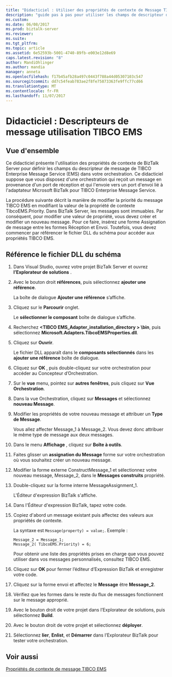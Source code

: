 ```yaml
---
title: "Didacticiel : Utiliser des propriétés de contexte de Message TIBCO EMS | Documents Microsoft"
description: "guide pas à pas pour utiliser les champs de descripteur de message TIBCO Enterprise Message Service dans l’orchestration de BizTalk Server"
ms.custom: 
ms.date: 06/08/2017
ms.prod: biztalk-server
ms.reviewer: 
ms.suite: 
ms.tgt_pltfrm: 
ms.topic: article
ms.assetid: 6e52593b-5001-4740-89fb-e003e12d8e69
caps.latest.revision: "8"
author: MandiOhlinger
ms.author: mandia
manager: anneta
ms.openlocfilehash: f17b45afb28a497c0443f788a44d05307103c547
ms.sourcegitcommit: dd7c54feab783ae2f8fe75873363fe9ffc77cd66
ms.translationtype: MT
ms.contentlocale: fr-FR
ms.lasthandoff: 11/07/2017
---
```

# <a name="tutorial-use-tibco-ems-message-descriptors"></a>Didacticiel : Descripteurs de message utilisation TIBCO EMS

## <a name="overview"></a>Vue d'ensemble
Ce didacticiel présente l'utilisation des propriétés de contexte de BizTalk Server pour définir les champs du descripteur de message de TIBCO Enterprise Message Service (EMS) dans votre orchestration. Ce didacticiel suppose que vous disposez d'une orchestration qui reçoit un message en provenance d'un port de réception et qui l'envoie vers un port d'envoi lié à l'adaptateur Microsoft BizTalk pour TIBCO Enterprise Message Service.  
  
 La procédure suivante décrit la manière de modifier la priorité du message TIBCO EMS en modifiant la valeur de la propriété de contexte TibcoEMS.Priority. Dans BizTalk Server, les messages sont immuables. Par conséquent, pour modifier une valeur de propriété, vous devez créer et modifier un nouveau message. Pour ce faire, insérez une forme Assignation de message entre les formes Réception et Envoi. Toutefois, vous devez commencer par référencer le fichier DLL du schéma pour accéder aux propriétés TIBCO EMS.  
  
## <a name="reference-the-schema-dll"></a>Référence le fichier DLL du schéma  
  
1.  Dans Visual Studio, ouvrez votre projet BizTalk Server et ouvrez **l’Explorateur de solutions** .  
  
2.  Avec le bouton droit **références**, puis sélectionnez **ajouter une référence**.  
  
     La boîte de dialogue **Ajouter une référence** s’affiche.  
  
3.  Cliquez sur le **Parcourir** onglet.  
  
     Le **sélectionner le composant** boîte de dialogue s’affiche.  
  
4.  Recherchez  **\<TIBCO EMS_Adapter_installation_directory > \bin**, puis sélectionnez **Microsoft.Adapters.TibcoEMSProperties.dll**.  
  
5.  Cliquez sur **Ouvrir**.  
  
     Le fichier DLL apparaît dans le **composants sélectionnés** dans les **ajouter une référence** boîte de dialogue.  
  
6.  Cliquez sur **OK** , puis double-cliquez sur votre orchestration pour accéder au Concepteur d’Orchestration.  
  
7.  Sur le **vue** menu, pointez sur **autres fenêtres**, puis cliquez sur **Vue Orchestration**.  
  
8.  Dans la vue Orchestration, cliquez sur **Messages** et sélectionnez **nouveau Message**.  
  
9. Modifier les propriétés de votre nouveau message et attribuer un **Type de Message**.  
  
     Vous allez affecter Message_1 à Message_2. Vous devez donc attribuer le même type de message aux deux messages.  
  
10. Dans le menu **Affichage** , cliquez sur **Boîte à outils**.  
  
11. Faites glisser un **assignation du Message** forme sur votre orchestration où vous souhaitez créer un nouveau message.  
  
12. Modifier la forme externe ConstructMessage_1 et sélectionnez votre nouveau message, Message_2, dans le **Messages construits** propriété.  
  
13. Double-cliquez sur la forme interne MessageAssignment_1.  
  
     L'Éditeur d'expression BizTalk s'affiche.  
  
14. Dans l'Éditeur d'expression BizTalk, tapez votre code.  
  
15. Copiez d'abord un message existant puis affectez des valeurs aux propriétés de contexte.  
  
     La syntaxe est `Message(property) = value;`. Exemple :  
  
    ```  
    Message_2 = Message_1;  
    Message_2( TibcoEMS.Priority) = 6;  
    ```  
  
     Pour obtenir une liste des propriétés prises en charge que vous pouvez utiliser dans vos messages personnalisés, consultez TIBCO EMS.  
  
16. Cliquez sur **OK** pour fermer l’éditeur d’Expression BizTalk et enregistrer votre code.  
  
17. Cliquez sur la forme envoi et affectez le **Message** être **Message_2**.  
  
18. Vérifiez que les formes dans le reste du flux de messages fonctionnent sur le message approprié.  
  
19. Avec le bouton droit de votre projet dans l’Explorateur de solutions, puis sélectionnez **Build**.  
  
20. Avec le bouton droit de votre projet et sélectionnez **déployer**.  
  
21. Sélectionnez **lier**, **Enlist**, et **Démarrer** dans l’Explorateur BizTalk pour tester votre orchestration.  
  
## <a name="see-also"></a>Voir aussi  
[Propriétés de contexte de message TIBCO EMS](../core/message-context-properties-in-biztalk-server.md)